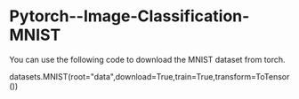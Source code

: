 # Pytorch--Image-Classification-MNIST

You can use the following code to download the MNIST dataset from torch.

datasets.MNIST(root="data",download=True,train=True,transform=ToTensor())
